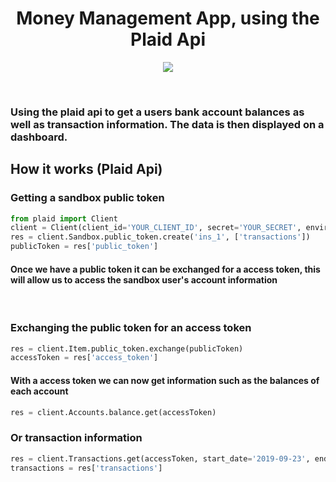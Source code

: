 <h1 align="center"> Money Management App, using the Plaid Api </h1>

<p align="center">
   <img src="https://raw.githubusercontent.com/AndrewTheo/plaid/main/media/showcase.gif?token=ADJSS55HHOTCZHMLE2GKGHLAB7NTM" />
</p>
<br />

### Using the plaid api to get a users bank account balances as well as transaction information. The data is then displayed on a dashboard. 

## How it works (Plaid Api)

### Getting a sandbox public token 
```python
from plaid import Client
client = Client(client_id='YOUR_CLIENT_ID', secret='YOUR_SECRET', environment='sandbox')
res = client.Sandbox.public_token.create('ins_1', ['transactions'])
publicToken = res['public_token']
```

#### Once we have a public token it can be exchanged for a access token, this will allow us to access the sandbox user's account information

<br />

### Exchanging the public token for an access token 
```python
res = client.Item.public_token.exchange(publicToken)
accessToken = res['access_token']
```
#### With a access token we can now get information such as the balances of each account
```python
res = client.Accounts.balance.get(accessToken)
```
### Or transaction information
```python
res = client.Transactions.get(accessToken, start_date='2019-09-23', end_date='2021-02-02')
transactions = res['transactions']
```

<br />


